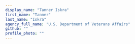 ```yaml
---
display_name: "Tanner Iskra"
first_name: "Tanner"
last_name: "Iskra"
agency_full_name: "U.S. Department of Veterans Affairs"
github: ""
profile_photo: ""
---
```

